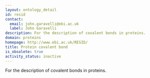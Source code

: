 ```yaml
---
layout: ontology_detail
id: resid
contact:
  email: john.garavelli@ebi.ac.uk
  label: John Garavelli
description: For the description of covalent bonds in proteins.
domain: proteins
homepage: http://www.ebi.ac.uk/RESID/
title: Protein covalent bond
is_obsolete: true
activity_status: inactive
---
```


For the description of covalent bonds in proteins.
